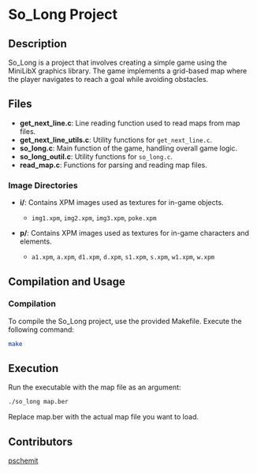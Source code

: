 # So_Long Project

## Description
So_Long is a project that involves creating a simple game using the MiniLibX graphics library. The game implements a grid-based map where the player navigates to reach a goal while avoiding obstacles.

## Files

- **get_next_line.c**: Line reading function used to read maps from map files.
- **get_next_line_utils.c**: Utility functions for `get_next_line.c`.
- **so_long.c**: Main function of the game, handling overall game logic.
- **so_long_outil.c**: Utility functions for `so_long.c`.
- **read_map.c**: Functions for parsing and reading map files.

### Image Directories

- **i/**: Contains XPM images used as textures for in-game objects.
  - `img1.xpm`, `img2.xpm`, `img3.xpm`, `poke.xpm`

- **p/**: Contains XPM images used as textures for in-game characters and elements.
  - `a1.xpm`, `a.xpm`, `d1.xpm`, `d.xpm`, `s1.xpm`, `s.xpm`, `w1.xpm`, `w.xpm`

## Compilation and Usage

### Compilation
To compile the So_Long project, use the provided Makefile. Execute the following command:
```sh
make
```

## Execution
Run the executable with the map file as an argument:

```sh
./so_long map.ber
```
Replace map.ber with the actual map file you want to load.

## Contributors
[pschemit](https://github.com/pschemit)

